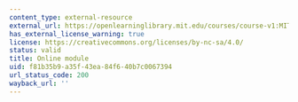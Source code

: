 ```yaml
---
content_type: external-resource
external_url: https://openlearninglibrary.mit.edu/courses/course-v1:MITx+7.InT+2021_Fall/about
has_external_license_warning: true
license: https://creativecommons.org/licenses/by-nc-sa/4.0/
status: valid
title: Online module
uid: f81b35b9-a35f-43ea-84f6-40b7c0067394
url_status_code: 200
wayback_url: ''
---
```

